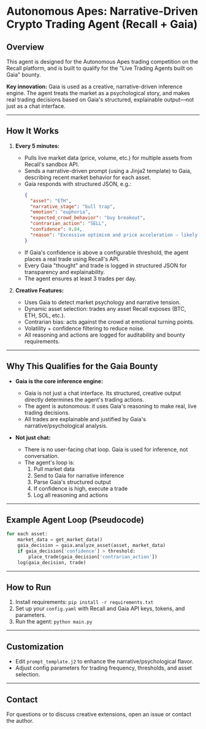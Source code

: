 # Autonomous Apes: Narrative-Driven Crypto Trading Agent (Recall + Gaia)

## Overview
This agent is designed for the Autonomous Apes trading competition on the Recall platform, and is built to qualify for the "Live Trading Agents built on Gaia" bounty.

**Key innovation:** Gaia is used as a creative, narrative-driven inference engine. The agent treats the market as a psychological story, and makes real trading decisions based on Gaia's structured, explainable output—not just as a chat interface.

---

## How It Works

1. **Every 5 minutes:**
    - Pulls live market data (price, volume, etc.) for multiple assets from Recall's sandbox API.
    - Sends a narrative-driven prompt (using a Jinja2 template) to Gaia, describing recent market behavior for each asset.
    - Gaia responds with structured JSON, e.g.:
      ```json
      {
        "asset": "ETH",
        "narrative_stage": "bull trap",
        "emotion": "euphoria",
        "expected_crowd_behavior": "buy breakout",
        "contrarian_action": "SELL",
        "confidence": 0.84,
        "reason": "Excessive optimism and price acceleration — likely reversal"
      }
      ```
    - If Gaia's confidence is above a configurable threshold, the agent places a real trade using Recall's API.
    - Every Gaia "thought" and trade is logged in structured JSON for transparency and explainability.
    - The agent ensures at least 3 trades per day.

2. **Creative Features:**
    - Uses Gaia to detect market psychology and narrative tension.
    - Dynamic asset selection: trades any asset Recall exposes (BTC, ETH, SOL, etc.).
    - Contrarian bias: acts against the crowd at emotional turning points.
    - Volatility + confidence filtering to reduce noise.
    - All reasoning and actions are logged for auditability and bounty requirements.

---

## Why This Qualifies for the Gaia Bounty

- **Gaia is the core inference engine:**
  - Gaia is not just a chat interface. Its structured, creative output directly determines the agent's trading actions.
  - The agent is autonomous: it uses Gaia's reasoning to make real, live trading decisions.
  - All trades are explainable and justified by Gaia's narrative/psychological analysis.

- **Not just chat:**
  - There is no user-facing chat loop. Gaia is used for inference, not conversation.
  - The agent's loop is:
    1. Pull market data
    2. Send to Gaia for narrative inference
    3. Parse Gaia's structured output
    4. If confidence is high, execute a trade
    5. Log all reasoning and actions

---

## Example Agent Loop (Pseudocode)

```python
for each asset:
    market_data = get_market_data()
    gaia_decision = gaia.analyze_asset(asset, market_data)
    if gaia_decision['confidence'] > threshold:
        place_trade(gaia_decision['contrarian_action'])
    log(gaia_decision, trade)
```

---

## How to Run
1. Install requirements: `pip install -r requirements.txt`
2. Set up your `config.yaml` with Recall and Gaia API keys, tokens, and parameters.
3. Run the agent: `python main.py`

---

## Customization
- Edit `prompt_template.j2` to enhance the narrative/psychological flavor.
- Adjust config parameters for trading frequency, thresholds, and asset selection.

---

## Contact
For questions or to discuss creative extensions, open an issue or contact the author. 